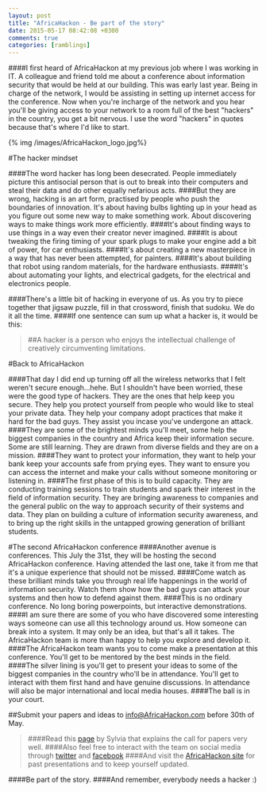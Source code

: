 ```yaml
---
layout: post
title: "AfricaHackon - Be part of the story"
date: 2015-05-17 08:42:08 +0300
comments: true
categories: [ramblings]
---
```

####I first heard of AfricaHackon at my previous job where I was working in IT. A colleague and friend told me about a conference about information security that would be held at our building. This was early last year. Being in charge of the network, I would be assisting in setting up internet access for the conference. Now when you're incharge of the network and you hear you'll be giving access to your network to a room full of the best "hackers" in the country, you get a bit nervous. I use the word "hackers" in quotes because that's where I'd like to start.

<!--more-->

{% img /images/AfricaHackon_logo.jpg%}

#The hacker mindset

####The word hacker has long been desecrated. People immediately picture this antisocial person that is out to break into their computers and steal their data and do other equally nefarious acts.
####But they are wrong, hacking is an art form, practised by people who push the boundaries of innovation. It's about having bulbs lighting up in your head as you figure out some new way to make something work. About discovering ways to make things work more efficiently. 
####It's about finding ways to use things in a way even their creator never imagined.
####It is about tweaking the firing timing of your spark plugs to make your engine add a bit of power, for car enthusiasts.
####It's about creating a new masterpiece in a way that has never been attempted, for painters.
####It's about building that robot using random materials, for the hardware enthusiasts.
####It's about automating your lights, and electrical gadgets, for the electrical and electronics people.

####There's a little bit of hacking in everyone of us. As you try to piece together that jigsaw puzzle, fill in that crossword, finish that sudoku. We do it all the time.
####If one sentence can sum up what a hacker is, it would be this:
>##A hacker is a person who enjoys the intellectual challenge of creatively circumventing limitations.

#Back to AfricaHackon

####That day I did end up turning off all the wireless networks that I felt weren't secure enough...hehe. But I shouldn't have been worried, these were the good type of hackers. They are the ones that help keep you secure. They help you protect yourself from people who would like to steal your private data. They help your company adopt practices that make it hard for the bad guys. They assist you incase you've undergone an attack. 
####They are some of the brightest minds you'll meet, some help the biggest companies in the country and Africa keep their information secure. Some are still learning. They are drawn from diverse fields and they are on a mission.
####They want to protect your information, they want to help your bank keep your accounts safe from prying eyes. They want to ensure you can access the internet and make your calls without someone monitoring or listening in.
####The first phase of this is to build capacity. They are conducting training sessions to train students and spark their interest in the field of information security. They are bringing awareness to companies and the general public on the way to approach security of their systems and data. They plan on building a culture of information security awareness, and to bring up the right skills in the untapped growing generation of brilliant students.

#The second AfricaHackon conference
####Another avenue is conferences. This July the 31st, they will be hosting the second AfricaHackon conference. Having attended the last one, take it from me that it's a unique experience that should not be missed.
####Come watch as these brilliant minds take you through real life happenings in the world of information security. Watch them show how the bad guys can attack your systems and then how to defend against them. 
####This is no ordinary conference. No long boring powerpoints, but interactive demonstrations.
####I am sure there are some of you who have discovered some interesting ways someone can use all this technology around us. How someone can break into a system. It may only be an idea, but that's all it takes. The AfricaHackon team is more than happy to help you explore and develop it. 
####The AfricaHackon team wants you to come make a presentation at this conference. You'll get to be mentored by the best minds in the field.
####The silver lining is you'll get to present your ideas to some of the biggest companies in the country who'll be in attendance. You'll get to interact with them first hand and have genuine discussions. In attendance will also be major international and local media houses.
####The ball is in your court.

##Submit your papers and ideas to info@AfricaHackon.com before 30th of May.
>####Read this [page](http://sylviamunyisia.blogspot.com/2015/05/call-for-papers.html) by Sylvia that explains the call for papers very well.
>####Also feel free to interact with the team on social media through [twitter](https://twitter.com/AfricaHackon) and [facebook](https://www.facebook.com/AfricaHackon)
>####And visit the [AfricaHackon site](http://www.AfricaHackon.com/) for past presentations and to keep yourself updated.

####Be part of the story.
####And remember, everybody needs a hacker :)



